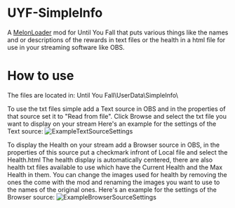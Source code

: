# UYF-SimpleInfo
A [MelonLoader](https://melonwiki.xyz/#/?id=requirements) mod for Until You Fall that puts various things like the names and or descriptions of the rewards in text files or the health in a html file for use in your streaming software like OBS.

# How to use
The files are located in:
Until You Fall\UserData\SimpleInfo\

To use the txt files simple add a Text source in OBS and in the properties of that source set it to "Read from file". Click Browse and select the txt file you want to display on your stream
Here's an example for the settings of the Text source:
![ExampleTextSourceSettings](https://i.joerkig.com/cywmp5.png)

To display the Health on your stream add a Browser source in OBS, in the properties of this source put a checkmark infront of Local file and select the Health.html
The health display is automatically centered, there are also health txt files available to use which have the Current Health and the Max Health in them. You can change the images used for health by removing the ones the come with the mod and renaming the images you want to use to the names of the original ones.
Here's an example for the settings of the Browser source:
![ExampleBrowserSourceSettings](https://i.joerkig.com/lb31jp.png)
